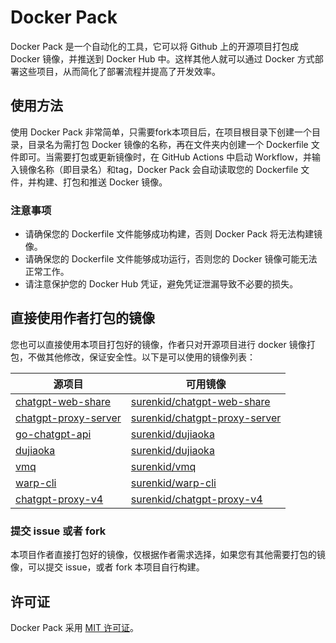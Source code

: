# Docker Pack

Docker Pack 是一个自动化的工具，它可以将 Github 上的开源项目打包成 Docker 镜像，并推送到 Docker Hub 中。这样其他人就可以通过 Docker 方式部署这些项目，从而简化了部署流程并提高了开发效率。

## 使用方法

使用 Docker Pack 非常简单，只需要fork本项目后，在项目根目录下创建一个目录，目录名为需打包 Docker 镜像的名称，再在文件夹内创建一个 Dockerfile 文件即可。当需要打包或更新镜像时，在 GitHub Actions 中启动 Workflow，并输入镜像名称（即目录名）和tag，Docker Pack 会自动读取您的 Dockerfile 文件，并构建、打包和推送 Docker 镜像。

### 注意事项

- 请确保您的 Dockerfile 文件能够成功构建，否则 Docker Pack 将无法构建镜像。
- 请确保您的 Dockerfile 文件能够成功运行，否则您的 Docker 镜像可能无法正常工作。
- 请注意保护您的 Docker Hub 凭证，避免凭证泄漏导致不必要的损失。

## 直接使用作者打包的镜像

您也可以直接使用本项目打包好的镜像，作者只对开源项目进行 docker 镜像打包，不做其他修改，保证安全性。以下是可以使用的镜像列表：

| 源项目             | 可用镜像                 |
|-------------------|----------------------------|
| [chatgpt-web-share](https://github.com/surenkid/docker-pack/tree/main/chatgpt-web-share) | [surenkid/chatgpt-web-share](https://hub.docker.com/r/surenkid/chatgpt-web-share/tags) |
| [chatgpt-proxy-server](https://github.com/surenkid/docker-pack/tree/main/chatgpt-proxy-server) | [surenkid/chatgpt-proxy-server](https://hub.docker.com/r/surenkid/chatgpt-proxy-server/tags) |
| [go-chatgpt-api](https://github.com/surenkid/docker-pack/tree/main/go-chatgpt-api) | [surenkid/dujiaoka](https://hub.docker.com/r/surenkid/go-chatgpt-api/tags) |
| [dujiaoka](https://github.com/surenkid/docker-pack/tree/main/dujiaoka) | [surenkid/dujiaoka](https://hub.docker.com/r/surenkid/dujiaoka/tags) |
| [vmq](https://github.com/surenkid/docker-pack/tree/main/vmq) | [surenkid/vmq](https://hub.docker.com/r/surenkid/vmq/tags) |
| [warp-cli](https://github.com/surenkid/docker-pack/tree/main/warp-cli) | [surenkid/warp-cli](https://hub.docker.com/r/surenkid/warp-cli/tags) |
| [chatgpt-proxy-v4](https://github.com/surenkid/docker-pack/tree/main/chatgpt-proxy-v4) | [surenkid/chatgpt-proxy-v4](https://hub.docker.com/r/surenkid/chatgpt-proxy-v4/tags) |

### 提交 issue 或者 fork

本项目作者直接打包好的镜像，仅根据作者需求选择，如果您有其他需要打包的镜像，可以提交 issue，或者 fork 本项目自行构建。

## 许可证

Docker Pack 采用 [MIT 许可证](LICENSE)。

